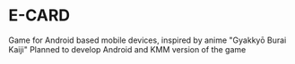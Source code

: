 # E-CARD
Game for Android based mobile devices, inspired by anime "Gyakkyō Burai Kaiji"
Planned to develop Android and KMM version of the game
